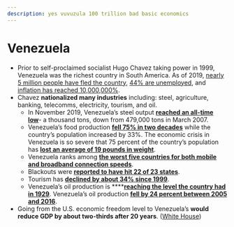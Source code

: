 ```yaml
---
description: yes vuvuzula 100 trillion bad basic economics
---
```


# Venezuela

* Prior to self-proclaimed socialist Hugo Chavez taking power in 1999, Venezuela was the richest country in South America. As of 2019, [nearly 5 million people have fled the country](https://www.reuters.com/article/us-venezuela-security-un-idUSKBN1X21MM), [44% are unemployed](https://www.bloomberg.com/news/articles/2019-04-09/venezuela-unemployment-nears-that-of-war-ruined-bosnia-imf-says), and [inflation has reached 10,000,000%](https://www.cnbc.com/2019/08/02/venezuela-inflation-at-10-million-percent-its-time-for-shock-therapy.html).
* Chavez **nationalized many industries** including: steel, agriculture, banking, telecomms, electricity, tourism, and oil.
  * In November 2019, Venezuela’s steel output [**reached an all-time low**](https://fee.org/articles/8-industries-hugo-chavez-nationalized-besides-oil-on-venezuelas-road-to-serfdom/)- a thousand tons, down from 479,000 tons in March 2007.
  * Venezuela’s food production [**fell 75% in two decades**](https://economics21.org/how-socialism-destroyed-venezuela) while the country’s population increased by 33%. The economic crisis in Venezuela is so severe that 75 percent of the country’s population has [**lost an average of 19 pounds in weight**](https://www.independent.co.uk/news/world/americas/venezuela-weight-loss-average-19lb-pounds-food-shortages-economic-crisis-a7595081.html).
  * Venezuela ranks among [**the worst five countries for both mobile and broadband connection speeds**](https://www.reuters.com/article/us-venezuela-cantv/service-dont-rely-on-venezuelas-state-telecoms-firm-cantv-idUSKCN1NR1GQ).
  * Blackouts were [**reported to have hit 22 of 23 states**](https://www.nbcnews.com/storyline/venezuela-crisis/massive-venezuela-power-outage-raises-tensions-amid-crisis-n981076). 
  * Tourism has [**declined by about 34% since 1999**](https://www.macrotrends.net/countries/VEN/venezuela/tourism-statistics).
  * Venezuela’s oil production is ****[**reaching the level the country had in 1929**](https://oilnow.gy/featured/venezuelas-oil-production-regresses-77-years-under-socialism/). Venezuela’s oil production [**fell by 24 percent between 2005 and 2016**](https://mises.org/wire/data-shows-socialists-not-sanctions-destroyed-venezuelas-economy).
* Going from the U.S. economic freedom level to Venezuela’s **would reduce GDP by about two-thirds after 20 years**. \([White House](https://www.govinfo.gov/content/pkg/ERP-2019/pdf/ERP-2019-chapter8.pdf)\)




